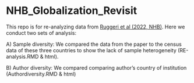 # NHB_Globalization_Revisit

This repo is for re-analyzing data from [Ruggeri et al (2022, NHB)](https://www.nature.com/articles/s41562-022-01392-w). Here we conduct two sets of analysis: 

A) Sample diversity: We compared the data from the paper to the census data of these three countries to show the lack of sample heterogeneity (RE-analysis.RMD & html).

B) Author diversity: We compared comparing author’s country of institution (Authordiversity.RMD & html)

